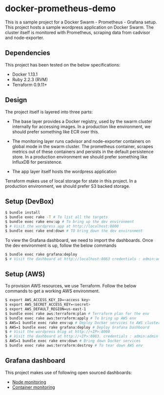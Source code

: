 # docker-prometheus-demo

This is a sample project for a Docker Swarm - Prometheus - Grafana setup. This project hosts a sample wordpress application on Docker Swarm. The cluster itself is monitored with Prometheus, scraping data from cadvisor and node-exporter.

## Dependencies

This project has been tested on the below specifications:

* Docker 1.13.1
* Ruby 2.2.3 (RVM)
* Terraform 0.9.11+

## Design

The project itself is layered into three parts:

* The base layer provides a Docker registry, used by the swarm cluster internally for accessing images. In a production like environment, we should prefer something like ECR over this.

* The monitoring layer runs cadvisor and node-exporter containers on global mode in the swarm cluster. The prometheus container, scrapes metrics out of these containers and  persists in the default persistence store. In a production environment we should prefer something like InfluxDB for persistence.

* The app layer itself hosts the wordpress application

Terraform makes use of local storage for state in this project. In a production environment, we should prefer S3 backed storage.

## Setup (DevBox)

```bash
$ bundle install
$ bundle exec rake -T # To list all the targets
$ bundle exec rake env:up # To bring up the dev environment
$ # Visit the wordpress app at http://localhost:8000
$ bundle exec rake end:down # TO bring down the dev environment
```

To view the Grafana dashboard, we need to import the dashboards. Once the dev environment is up, follow the below commands

```bash
$ bundle exec rake grafana:deploy
$ # Visit the dashboard at http://localhost:8083 credentials : admin:admin
```

## Setup (AWS)

To provision AWS resources, we use Terraform. Follow the below commands to get a working AWS environment.

```bash
$ export AWS_ACCESS_KEY_ID=<access key>
$ export AWS_SECRET_ACCESS_KEY=<secret>
$ export AWS_DEFAULT_REGION=us-east-1
$ bundle exec rake aws:terraform:plan # Terraform plan for the env
$ bundle exec rake aws:terraform:apply # To bring up AWS env
$ AWS=1 bundle exec rake env:up # Deploy Docker services to AWS cluster
$ AWS=1 bundle exec rake grafana:deploy # Deploy Grafana Dashboard
$ # Visit the wordpress blog at http://<IP>:8000
$ # Visit the dashboard at http://<IP>:8083. credentials : admin:admin
$ AWS=1 bundle exec rake env:down # Bring down Docker services
$ bundle exec rake aws:terraform:destroy # To tear down AWS env
```

## Grafana dashboard

This project makes use of following open sourced dashboards:

* [Node monitoring](https://grafana.com/dashboards/22)
* [Container monitoring](https://grafana.com/dashboards/179)